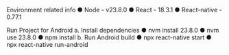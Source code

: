 Environment related info
● Node - v23.8.0
● React - 18.3.1
● React-native - 0.77.1


Run Project for Android
a. Install dependencies
● nvm install 23.8.0
● nvm use 23.8.0
● npm install
b. Run Android build
● npx react-native start
● npx react-native run-android